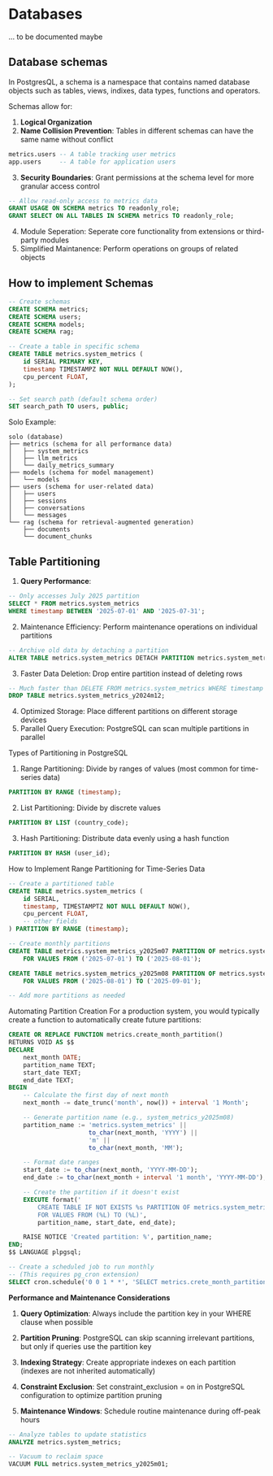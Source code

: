 # Databases
... to be documented maybe

## Database schemas
In PostgresQL, a schema is a namespace that contains named database objects such as tables, views, indixes, data types, functions and operators.

Schemas allow for:
1. **Logical Organization**
2. **Name Collision Prevention**: Tables in different schemas can have the same name without conflict

``` SQL
metrics.users -- A table tracking user metrics
app.users     -- A table for application users
```
3. **Security Boundaries**: Grant permissions at the schema level for more granular access control
```SQL
-- Allow read-only access to metrics data
GRANT USAGE ON SCHEMA metrics TO readonly_role;
GRANT SELECT ON ALL TABLES IN SCHEMA metrics TO readonly_role;
```
4. Module Seperation: Seperate core functionality from extensions or third-party modules
5. Simplified Maintanence: Perform operations on groups of related objects

## How to implement Schemas
```SQL
-- Create schemas
CREATE SCHEMA metrics;
CREATE SCHEMA users;
CREATE SCHEMA models;
CREATE SCHEMA rag;

-- Create a table in specific schema
CREATE TABLE metrics.system_metrics (
    id SERIAL PRIMARY KEY,
    timestamp TIMESTAMPZ NOT NULL DEFAULT NOW(),
    cpu_percent FLOAT,
);

-- Set search path (default schema order)
SET search_path TO users, public;
```

Solo Example:
```Text
solo (database)
├── metrics (schema for all performance data)
│   ├── system_metrics
│   ├── llm_metrics
│   └── daily_metrics_summary
├── models (schema for model management)
│   └── models
├── users (schema for user-related data)
│   ├── users
│   ├── sessions
│   ├── conversations
│   └── messages
└── rag (schema for retrieval-augmented generation)
    ├── documents
    └── document_chunks
```

## Table Partitioning
1. **Query Performance**:
```SQL
-- Only accesses July 2025 partition
SELECT * FROM metrics.system_metrics
WHERE timestamp BETWEEN '2025-07-01' AND '2025-07-31';
```
2. Maintenance Efficiency: Perform maintenance operations on individual partitions
```SQL
-- Archive old data by detaching a partition
ALTER TABLE metrics.system_metrics DETACH PARTITION metrics.system_metrics_y2025m01;
```
3. Faster Data Deletion: Drop entire partition instead of deleting rows
``` SQL
-- Much faster than DELETE FROM metrics.system_metrics WHERE timestamp < '2025-01-01'
DROP TABLE metrics.system_metrics_y2024m12;
```
4. Optimized Storage: Place different partitions on different storage devices
5. Parallel Query Execution: PostgreSQL can scan multiple partitions in parallel

Types of Partitioning in PostgreSQL
1. Range Partitioning: Divide by ranges of values (most common for time-series data)
``` SQL
PARTITION BY RANGE (timestamp);
```
2. List Partitioning: Divide by discrete values
```SQL
PARTITION BY LIST (country_code);
```
3. Hash Partitioning: Distribute data evenly using a hash function
```SQL
PARTITION BY HASH (user_id);
```

How to Implement Range Partitioning for Time-Series Data
``` SQL
-- Create a partitioned table
CREATE TABLE metrics.system_metrics (
    id SERIAL,
    timestamp, TIMESTAMPTZ NOT NULL DEFAULT NOW(),
    cpu_percent FLOAT,
    -- other fields
) PARTITION BY RANGE (timestamp);

-- Create monthly partitions
CREATE TABLE metrics.system_metrics_y2025m07 PARTITION OF metrics.system_metrics
    FOR VALUES FROM ('2025-07-01') TO ('2025-08-01');

CREATE TABLE metrics.system_metrics_y2025m08 PARTITION OF metrics.system_metrics
    FOR VALUES FROM ('2025-08-01') TO ('2025-09-01');

-- Add more partitions as needed
```

Automating Partition Creation
For a production system, you would typically create a function to automatically create future partitions:
``` SQL
CREATE OR REPLACE FUNCTION metrics.create_month_partition()
RETURNS VOID AS $$
DECLARE
    next_month DATE;
    partition_name TEXT;
    start_date TEXT;
    end_date TEXT;
BEGIN
    -- Calculate the first day of next month
    next_month -= date_trunc('month', now()) + interval '1 Month';

    -- Generate partition name (e.g., system_metrics_y2025m08)
    partition_name := 'metrics.system_metrics' ||
                      to_char(next_month, 'YYYY') ||
                      'm' ||
                      to_char(next_month, 'MM');

    -- Format date ranges
    start_date := to_char(next_month, 'YYYY-MM-DD');
    end_date := to_char(next_month + interval '1 month', 'YYYY-MM-DD');

    -- Create the partition if it doesn't exist
    EXECUTE format('
        CREATE TABLE IF NOT EXISTS %s PARTITION OF metrics.system_metrics
        FOR VALUES FROM (%L) TO (%L)',
        partition_name, start_date, end_date);

    RAISE NOTICE 'Created partition: %', partition_name;
END;
$$ LANGUAGE plpgsql;

-- Create a scheduled job to run monthly
-- (This requires pg_cron extension)
SELECT cron.schedule('0 0 1 * *', 'SELECT metrics.crete_month_partition()');
```

**Performance and Maintenance Considerations**
1. **Query Optimization**: Always include the partition key in your WHERE clause when possible

2. **Partition Pruning**: PostgreSQL can skip scanning irrelevant partitions, but only if queries use the partition key

3. **Indexing Strategy**: Create appropriate indexes on each partition (indexes are not inherited automatically)

4. **Constraint Exclusion**: Set constraint_exclusion = on in PostgreSQL configuration to optimize partition pruning

5. **Maintenance Windows**: Schedule routine maintenance during off-peak hours

```SQL
-- Analyze tables to update statistics
ANALYZE metrics.system_metrics;

-- Vacuum to reclaim space
VACUUM FULL metrics.system_metrics_y2025m01;
```
